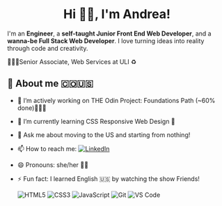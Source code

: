<div align="center">
  <h1>Hi ✌🏼, I'm Andrea!</h1>
</div>

I'm an **Engineer**, a **self-taught Junior Front End Web Developer**, and a **wanna-be Full Stack Web Developer**. I love turning ideas into reality through code and creativity.

👩🏻‍💻Senior Associate, Web Services at ULI ♻️

## 🚀 **About me 🇨🇴🇺🇸**

- 🔭 I’m actively working on THE Odin Project: Foundations Path (~60% done)👩🏻‍💻
- 🌱 I’m currently learning CSS Responsive Web Design 🎨
- 💬 Ask me about moving to the US and starting from nothing!
- 📫 How to reach me: [![LinkedIn](https://img.shields.io/badge/LinkedIn-blue?style=flat-square&logo=linkedin)](https://www.linkedin.com/in/andreamalik/)
- 😄 Pronouns: she/her 💅🏻
- ⚡ Fun fact: I learned English 🇺🇸 by watching the show Friends!

  ![HTML5](https://img.shields.io/badge/HTML5-E34F26?style=for-the-badge&logo=html5&logoColor=white) ![CSS3](https://img.shields.io/badge/CSS3-1572B6?style=for-the-badge&logo=css3&logoColor=white)  ![JavaScript](https://img.shields.io/badge/JavaScript-F7DF1E?style=for-the-badge&logo=javascript&logoColor=black)   ![Git](https://img.shields.io/badge/Git-F05032?style=for-the-badge&logo=git&logoColor=white)  ![VS Code](https://img.shields.io/badge/VS_Code-007ACC?style=for-the-badge&logo=visual-studio-code&logoColor=white) 


